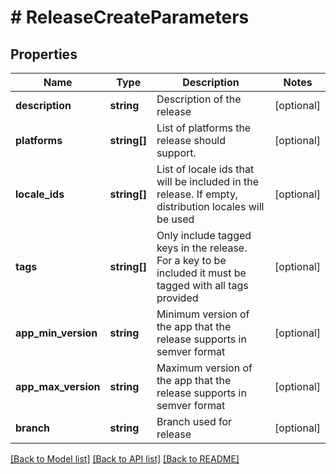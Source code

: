 # # ReleaseCreateParameters

## Properties

Name | Type | Description | Notes
------------ | ------------- | ------------- | -------------
**description** | **string** | Description of the release | [optional] 
**platforms** | **string[]** | List of platforms the release should support. | [optional] 
**locale_ids** | **string[]** | List of locale ids that will be included in the release. If empty, distribution locales will be used | [optional] 
**tags** | **string[]** | Only include tagged keys in the release. For a key to be included it must be tagged with all tags provided | [optional] 
**app_min_version** | **string** | Minimum version of the app that the release supports in semver format | [optional] 
**app_max_version** | **string** | Maximum version of the app that the release supports in semver format | [optional] 
**branch** | **string** | Branch used for release | [optional] 

[[Back to Model list]](../../README.md#documentation-for-models) [[Back to API list]](../../README.md#documentation-for-api-endpoints) [[Back to README]](../../README.md)


